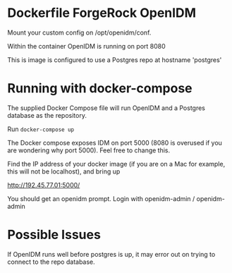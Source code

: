 # Dockerfile ForgeRock OpenIDM

Mount your custom config on /opt/openidm/conf.


Within the container OpenIDM is running on port 8080

This is image is configured to use a Postgres repo at hostname 'postgres'

# Running with docker-compose

The supplied Docker Compose file will run OpenIDM and a Postgres database as
the repository.


Run ```docker-compose up```

The Docker compose exposes IDM on port 5000 (8080 is overused if you are wondering
  why port 5000). Feel free to change this.

Find the IP address of your docker image (if you are on a Mac for example,
  this will not be localhost), and bring up

  http://192.45.77.01:5000/

  You should get an openidm prompt. Login with openidm-admin / openidm-admin


# Possible Issues

If OpenIDM runs well before postgres is up, it may error out on trying to
connect to the repo database. 

